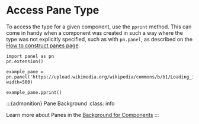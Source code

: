 # Access Pane Type

To access the type for a given component, use the ``pprint`` method. This can come in handy when a component was created in such a way where the type was not explicitly specified, such as with ``pn.panel``, as described on the [How to construct panes page](construct_panes.md).

```{pyodide}
import panel as pn
pn.extension()

example_pane = pn.panel('https://upload.wikimedia.org/wikipedia/commons/b/b1/Loading_icon.gif', width=500)

example_pane.pprint()
```

:::{admonition} Pane Background
:class: info

Learn more about Panes in the [Background for Components](../background/components/components_overview.md#Panes)
:::